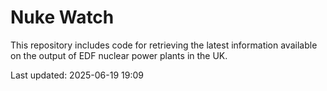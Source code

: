 # Nuke Watch

This repository includes code for retrieving the latest information available on the output of EDF nuclear power plants in the UK.

Last updated: 2025-06-19 19:09